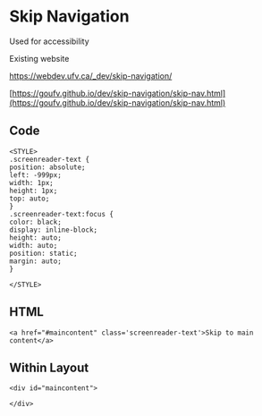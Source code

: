 # Skip Navigation

Used for accessibility

Existing website

https://webdev.ufv.ca/_dev/skip-navigation/

[https://goufv.github.io/dev/skip-navigation/skip-nav.html](https://goufv.github.io/dev/skip-navigation/skip-nav.html)

## Code

```
<STYLE>
.screenreader-text {
position: absolute;
left: -999px;
width: 1px;
height: 1px;
top: auto;
}
.screenreader-text:focus {
color: black;
display: inline-block;
height: auto;
width: auto;
position: static;
margin: auto;
}

</STYLE>
```

## HTML

```
<a href="#maincontent" class='screenreader-text'>Skip to main content</a>
```

## Within Layout

```
<div id="maincontent">

</div>
```




